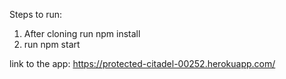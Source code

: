 Steps to run:
 1) After cloning run npm install
 2) run npm start
 
 link to the app: https://protected-citadel-00252.herokuapp.com/
